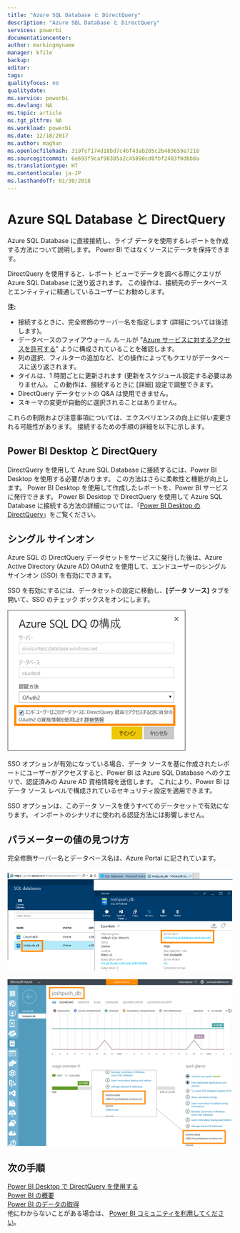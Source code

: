 ```yaml
---
title: "Azure SQL Database と DirectQuery"
description: "Azure SQL Database と DirectQuery"
services: powerbi
documentationcenter: 
author: markingmyname
manager: kfile
backup: 
editor: 
tags: 
qualityfocus: no
qualitydate: 
ms.service: powerbi
ms.devlang: NA
ms.topic: article
ms.tgt_pltfrm: NA
ms.workload: powerbi
ms.date: 12/18/2017
ms.author: maghan
ms.openlocfilehash: 319fcf174d18bd7c4bf43ab205c2b483659e7218
ms.sourcegitcommit: 6e693f9caf98385a2c45890cd0fbf2403f0dbb8a
ms.translationtype: HT
ms.contentlocale: ja-JP
ms.lasthandoff: 01/30/2018
---
```

# <a name="azure-sql-database-with-directquery"></a>Azure SQL Database と DirectQuery
Azure SQL Database に直接接続し、ライブ データを使用するレポートを作成する方法について説明します。 Power BI ではなくソースにデータを保持できます。

DirectQuery を使用すると、レポート ビューでデータを調べる際にクエリが Azure SQL Database に送り返されます。 この操作は、接続先のデータベースとエンティティに精通しているユーザーにお勧めします。

**注:**

* 接続するときに、完全修飾のサーバー名を指定します (詳細については後述します)。
* データベースのファイアウォール ルールが "[Azure サービスに対するアクセスを許可する](https://msdn.microsoft.com/library/azure/ee621782.aspx)" ように構成されていることを確認します。
* 列の選択、フィルターの追加など、どの操作によってもクエリがデータベースに送り返されます。
* タイルは、1 時間ごとに更新されます (更新をスケジュール設定する必要はありません)。 この動作は、接続するときに [詳細] 設定で調整できます。
* DirectQuery データセットの Q&A は使用できません。
* スキーマの変更が自動的に選択されることはありません。

これらの制限および注意事項については、エクスペリエンスの向上に伴い変更される可能性があります。 接続するための手順の詳細を以下に示します。 

## <a name="power-bi-desktop-and-directquery"></a>Power BI Desktop と DirectQuery
DirectQuery を使用して Azure SQL Database に接続するには、Power BI Desktop を使用する必要があります。 この方法はさらに柔軟性と機能が向上します。 Power BI Desktop を使用して作成したレポートを、Power BI サービスに発行できます。 Power BI Desktop で DirectQuery を使用して Azure SQL Database に接続する方法の詳細については、「[Power BI Desktop の DirectQuery](desktop-use-directquery.md)」をご覧ください。 

## <a name="single-sign-on"></a>シングル サインオン

Azure SQL の DirectQuery データセットをサービスに発行した後は、Azure Active Directory (Azure AD) OAuth2 を使用して、エンドユーザーのシングル サインオン (SSO) を有効にできます。 

SSO を有効にするには、データセットの設定に移動し、**[データ ソース]** タブを開いて、SSO のチェック ボックスをオンにします。

![Azure SQL DQ の構成ダイアログ ボックス](media/service-azure-sql-database-with-direct-connect/sso-dialog.png)

SSO オプションが有効になっている場合、データ ソースを基に作成されたレポートにユーザーがアクセスすると、Power BI は Azure SQL Database へのクエリで、認証済みの Azure AD 資格情報を送信します。 これにより、Power BI はデータ ソース レベルで構成されているセキュリティ設定を適用できます。

SSO オプションは、このデータ ソースを使うすべてのデータセットで有効になります。 インポートのシナリオに使われる認証方法には影響しません。

## <a name="finding-parameter-values"></a>パラメーターの値の見つけ方
完全修飾サーバー名とデータベース名は、Azure Portal に記されています。

![](media/service-azure-sql-database-with-direct-connect/azureportnew_update.png)

![](media/service-azure-sql-database-with-direct-connect/azureportal_update.png)

## <a name="next-steps"></a>次の手順
[Power BI Desktop で DirectQuery を使用する](desktop-use-directquery.md)  
[Power BI の概要](service-get-started.md)  
[Power BI のデータの取得](service-get-data.md)  
他にわからないことがある場合は、 [Power BI コミュニティを利用してください](http://community.powerbi.com/)。
